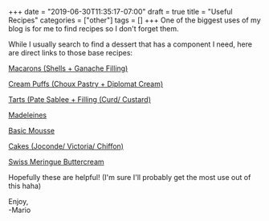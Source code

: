 +++
date = "2019-06-30T11:35:17-07:00"
draft = true
title = "Useful Recipes"
categories = ["other"]
tags = []
+++
One of the biggest uses of my blog is for me to find recipes so I don't forget them.

While I usually search to find a dessert that has a component I need, here are direct links to those base recipes:

[Macarons (Shells + Ganache Filling)](https://www.mariozeats.com/macarons)

[Cream Puffs (Choux Pastry + Diplomat Cream)](https://www.mariozeats.com/creampuffs)

[Tarts (Pate Sablee + Filling (Curd/ Custard)](https://www.mariozeats.com/tarts)

[Madeleines](https://www.mariozeats.com/madeleines)

[Basic Mousse](https://www.mariozeats.com/mousse)

[Cakes (Joconde/ Victoria/ Chiffon)](https://www.mariozeats.com/cakes)

[Swiss Meringue Buttercream](https://www.mariozeats.com/smbc)

Hopefully these are helpful! (I'm sure I'll probably get the most use out of this haha)  

Enjoy,   
-Mario